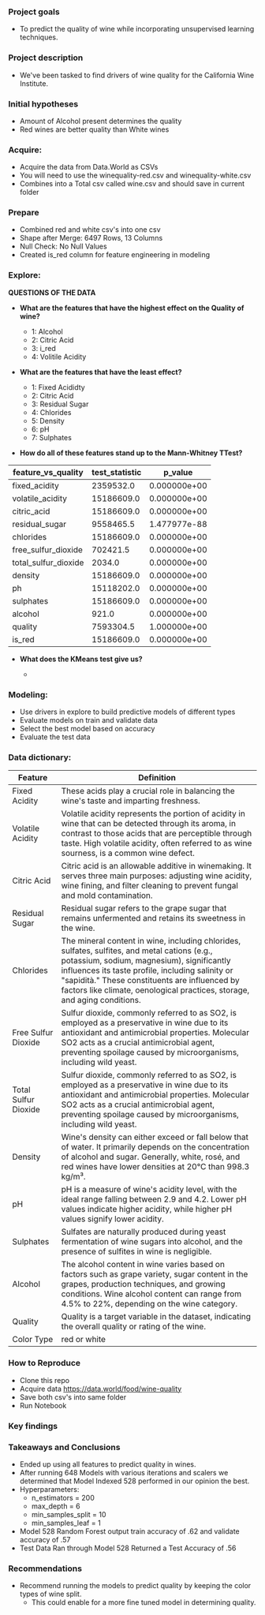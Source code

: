 ### Project goals

- To predict the quality of wine while incorporating unsupervised learning techniques. 

### Project description

- We've been tasked to find drivers of wine quality for the California Wine Institute. 

### Initial hypotheses

- Amount of Alcohol present determines the quality
- Red wines are better quality than White wines

### Acquire: 
- Acquire the data from Data.World as CSVs
- You will need to use the winequality-red.csv and winequality-white.csv
- Combines into a Total csv called wine.csv and should save in current folder

### Prepare

- Combined red and white csv's into one csv
- Shape after Merge: 6497 Rows, 13 Columns
- Null Check: No Null Values
- Created is_red column for feature engineering in modeling 

### Explore: 

**QUESTIONS OF THE DATA**

- **What are the features that have the highest effect on the Quality of wine?**

    - 1: Alcohol
    - 2: Citric Acid
    - 3: i_red
    - 4: Volitile Acidity

- **What are the features that have the least effect?**

    - 1: Fixed Acididty
    - 2: Citric Acid
    - 3: Residual Sugar
    - 4: Chlorides
    - 5: Density
    - 6: pH
    - 7: Sulphates

- **How do all of these features stand up to the Mann-Whitney TTest?**

|feature_vs_quality	| test_statistic | p_value |
|------------|---------------|------------|
| fixed_acidity | 2359532.0 | 0.000000e+00 |
| volatile_acidity | 15186609.0 | 0.000000e+00 |
| citric_acid | 15186609.0 | 0.000000e+00 |
| residual_sugar | 9558465.5 | 1.477977e-88 |
| chlorides | 15186609.0 | 0.000000e+00 |
| free_sulfur_dioxide | 702421.5 | 0.000000e+00 |
| total_sulfur_dioxide | 2034.0 | 0.000000e+00 |
| density | 15186609.0 | 0.000000e+00 |
| ph | 15118202.0 | 0.000000e+00 |
| sulphates | 15186609.0 | 0.000000e+00 |
| alcohol | 921.0 | 0.000000e+00 |
| quality | 7593304.5 | 1.000000e+00 |
| is_red | 15186609.0 | 0.000000e+00 |

- **What does the KMeans test give us?**

    - 

### Modeling: 

- Use drivers in explore to build predictive models of different types
- Evaluate models on train and validate data
- Select the best model based on accuracy
- Evaluate the test data


### Data dictionary:

| Feature | Definition |
|--------|-----------|
|Fixed Acidity| These acids play a crucial role in balancing the wine's taste and imparting freshness.|
|Volatile Acidity| Volatile acidity represents the portion of acidity in wine that can be detected through its aroma, in contrast to those acids that are perceptible through taste. High volatile acidity, often referred to as wine sourness, is a common wine defect.|
|Citric Acid| Citric acid is an allowable additive in winemaking. It serves three main purposes: adjusting wine acidity, wine fining, and filter cleaning to prevent fungal and mold contamination.|
|Residual Sugar| Residual sugar refers to the grape sugar that remains unfermented and retains its sweetness in the wine.|
|Chlorides| The mineral content in wine, including chlorides, sulfates, sulfites, and metal cations (e.g., potassium, sodium, magnesium), significantly influences its taste profile, including salinity or "sapidità." These constituents are influenced by factors like climate, oenological practices, storage, and aging conditions.|
|Free Sulfur Dioxide| Sulfur dioxide, commonly referred to as SO2, is employed as a preservative in wine due to its antioxidant and antimicrobial properties. Molecular SO2 acts as a crucial antimicrobial agent, preventing spoilage caused by microorganisms, including wild yeast.|
|Total Sulfur Dioxide| Sulfur dioxide, commonly referred to as SO2, is employed as a preservative in wine due to its antioxidant and antimicrobial properties. Molecular SO2 acts as a crucial antimicrobial agent, preventing spoilage caused by microorganisms, including wild yeast.|
|Density| Wine's density can either exceed or fall below that of water. It primarily depends on the concentration of alcohol and sugar. Generally, white, rosé, and red wines have lower densities at 20°C than 998.3 kg/m³.|
|pH| pH is a measure of wine's acidity level, with the ideal range falling between 2.9 and 4.2. Lower pH values indicate higher acidity, while higher pH values signify lower acidity.|
|Sulphates| Sulfates are naturally produced during yeast fermentation of wine sugars into alcohol, and the presence of sulfites in wine is negligible.|
|Alcohol| The alcohol content in wine varies based on factors such as grape variety, sugar content in the grapes, production techniques, and growing conditions. Wine alcohol content can range from 4.5% to 22%, depending on the wine category.|
|Quality| Quality is a target variable in the dataset, indicating the overall quality or rating of the wine.|
|Color Type| red or white|

### How to Reproduce
- Clone this repo
- Acquire data https://data.world/food/wine-quality 
- Save both csv's into same folder
- Run Notebook

### Key findings 


### Takeaways and Conclusions
- Ended up using all features to predict quality in wines.
- After running 648 Models with various iterations and scalers we determined that Model Indexed 528 performed in our opinion the best.
- Hyperparameters: 
    - n_estimators = 200
    - max_depth = 6
    - min_samples_split = 10
    - min_samples_leaf = 1
- Model 528 Random Forest output train accuracy of .62 and validate accuracy of .57
- Test Data Ran through Model 528 Returned a Test Accuracy of .56

### Recommendations
- Recommend running the models to predict quality by keeping the color types of wine split.
    - This could enable for a more fine tuned model in determining quality.
